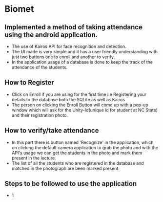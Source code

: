 # Biomet
## Implemented a method of taking attendance using the android application.
 - The use of Kairos API for face recognition and detection.
 - The UI made is very simple and it has a user friendly understanding with just two buttons one to enroll and another to verify.
 - In the application usage of a database is done to keep the track of the attendance of the students.

## How to Register
 - Click on Enroll if you are using for the first time i.e Registering your details to the database both the SQLite as well as Kairos
 - The person on clicking the Enroll Button will come up with a pop-up window which will ask for the Unity-Id(unique id for student at NC State) and their registration photo.
 
## How to verify/take attendance
 - In this part there is button named 'Recognize' in the application, which on clicking the default camera application to grab the photo and with the API's usage we can get the students in the photo and mark them present in the lecture.
 - The list of all the students who are registered in the database and matched in the photograph are been marked present.
 
## Steps to be followed to use the application
 - 1
